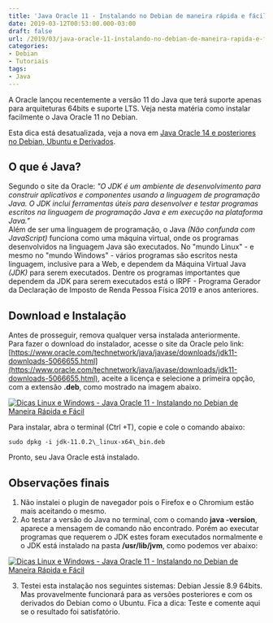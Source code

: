```yaml
---
title: 'Java Oracle 11 - Instalando no Debian de maneira rápida e fácil'
date: 2019-03-12T00:53:00.000-03:00
draft: false
url: /2019/03/java-oracle-11-instalando-no-debian-de-maneira-rapida-e-facil.html
categories: 
- Debian
- Tutoriais
tags:
- Java
---
```


A Oracle lançou recentemente a versão 11 do Java que terá suporte apenas para arquiteturas 64bits e suporte LTS. Veja nesta matéria como instalar facilmente o Java Oracle 11 no Debian.

<!--more-->

Esta dica está desatualizada, veja a nova em [Java Oracle 14 e posteriores no Debian, Ubuntu e Derivados](https://info.wsouza.com.br/2020/03/java-oracle-14-e-posteriores-no-debian-ubuntu-e-derivados.html).

## O que é Java?

Segundo o site da Oracle: _"O JDK é um ambiente de desenvolvimento para construir aplicativos e componentes usando a linguagem de programação Java. O JDK inclui ferramentas úteis para desenvolver e testar programas escritos na linguagem de programação Java e em execução na plataforma Java."_  
Além de ser uma linguagem de programação, o Java _(Não confunda com JavaScript)_ funciona como uma máquina virtual, onde os programas desenvolvidos na linguagem Java são executados. No "mundo Linux" - e mesmo no "mundo Windows" - vários programas são escritos nesta linguagem, inclusive para a Web, e dependem da Máquina Virtual Java _(JDK)_ para serem executados. Dentre os programas importantes que dependem da JDK para serem executados está o IRPF - Programa Gerador da Declaração de Imposto de Renda Pessoa Física 2019 e anos anteriores.

## Download e Instalação

Antes de prosseguir, remova qualquer versa instalada anteriormente.  
Para fazer o download do instalador, acesse o site da Oracle pelo link: [https://www.oracle.com/technetwork/java/javase/downloads/jdk11-downloads-5066655.html](https://www.oracle.com/technetwork/java/javase/downloads/jdk11-downloads-5066655.html), aceite a licença e selecione a primeira opção, com a extensão **.deb**, como mostrado na imagem abaixo.  
  
[![Dicas Linux e Windows - Java Oracle 11 - Instalando no Debian de Maneira Rápida e Fácil](https://1.bp.blogspot.com/-PWTVsc1orqk/XIhzUiNsS3I/AAAAAAAAKzM/zOrOoDX-QsI-ePqq-Zl4U8HZaYQcbmw-QCK4BGAYYCw/s640/oracle.png "Dicas Linux e Windows - Java Oracle 11 - Instalando no Debian de Maneira Rápida e Fácil")](http://1.bp.blogspot.com/-PWTVsc1orqk/XIhzUiNsS3I/AAAAAAAAKzM/zOrOoDX-QsI-ePqq-Zl4U8HZaYQcbmw-QCK4BGAYYCw/s1600/oracle.png)

Para instalar, abra o terminal (Ctrl +T), copie e cole o comando abaixo:  
  
`sudo dpkg -i jdk-11.0.2\_linux-x64\_bin.deb`

Pronto, seu Java Oracle está instalado.

## Observações finais

1. Não instalei o plugin de navegador pois o Firefox e o Chromium estão mais aceitando o mesmo.  
2. Ao testar a versão do Java no terminal, com o comando **java -version**, aparece a mensagem de comando não encontrado. Porém ao executar programas que requerem o JDK estes foram executados normalmente e o JDK está instalado na pasta **/usr/lib/jvm**, como podemos ver abaixo:  
  
[![Dicas Linux e Windows - Java Oracle 11 - Instalando no Debian de Maneira Rápida e Fácil](https://2.bp.blogspot.com/-G5k2gYwjIy4/XIh2GVsCnZI/AAAAAAAAKzU/Z4t6krxfU4wFmWY5Zww5Y5_Cf5hNshNEACK4BGAYYCw/s640/jvm.png "Dicas Linux e Windows - Java Oracle 11 - Instalando no Debian de Maneira Rápida e Fácil")](http://2.bp.blogspot.com/-G5k2gYwjIy4/XIh2GVsCnZI/AAAAAAAAKzU/Z4t6krxfU4wFmWY5Zww5Y5_Cf5hNshNEACK4BGAYYCw/s1600/jvm.png)
  
3. Testei esta instalação nos seguintes sistemas: Debian Jessie 8.9 64bits. Mas provavelmente funcionará para as versões posteriores e com os derivados do Debian como o Ubuntu. Fica a dica: Teste e comente aqui se o resultado foi satisfatório.
